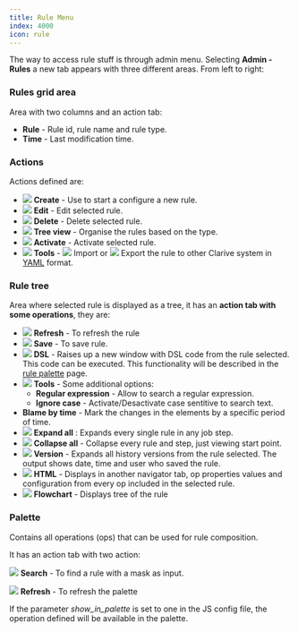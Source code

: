 ```yaml
---
title: Rule Menu
index: 4000
icon: rule
---
```


The way to access rule stuff is through admin menu. Selecting **Admin - Rules** a new tab appears with three different areas. From left to right:

### Rules grid area

Area with two columns and an action tab:

- **Rule** - Rule id, rule name and rule type.
- **Time** - Last modification time.

### Actions

Actions defined are:

- <img src="/static/images/icons/add.svg" /> **Create** - Use to start a configure a new rule.
- <img src="/static/images/icons/edit.svg" /> **Edit** - Edit selected rule.
- <img src="/static/images/icons/delete.svg" /> **Delete** - Delete selected rule.
- <img src="/static/images/icons/catalog-folder.svg" /> **Tree view** - Organise the rules based on the type.
- <img src="/static/images/icons/restart_new.svg" /> **Activate** - Activate selected rule.
- <img src="/static/images/icons/wrench.svg" /> **Tools** - <img src="/static/images/icons/import.svg" /> Import or <img src="/static/images/icons/export.svg" /> Export the rule to other Clarive system in [YAML](concepts/yaml) format.

### Rule tree

Area where selected rule is displayed as a tree, it has an **action tab with some operations**, they are:

- <img src="/static/images/icons/refresh.svg" /> **Refresh** - To refresh the rule
- <img src="/static/images/icons/save.svg" /> **Save** - To save rule.
- <img src="/static/images/icons/edit.svg" /> **DSL** - Raises up a new window with DSL code from the rule selected. This code can be executed. This functionality will be described in the [rule palette](rules/rule-palette) page.
- <img src="/static/images/icons/wrench.svg" /> **Tools** - Some additional options:
   - **Regular expression** - Allow to search a regular expression.
   - **Ignore case** - Activate/Desactivate case sentitive to search text.
- **Blame by time** - Mark the changes in the elements by a specific period of time.
- <img src="/static/images/icons/expandall.svg" /> **Expand all** : Expands every single rule in any job step.
- <img src="/static/images/icons/collapseall.svg" /> **Collapse all** - Collapse every rule and step, just viewing start point.
- <img src="/static/images/icons/slot.svg" /> **Version** - Expands all history versions from the rule selected. The output shows date, time and user who saved the rule.
- <img src="/static/images/icons/html.svg" /> **HTML** - Displays in another navigator tab, op properties values and configuration from every op included in the selected rule.
- <img src="/static/images/icons/workflow.svg" /> **Flowchart** - Displays tree of the rule

### Palette

Contains all operations (ops) that can be used for rule composition.

It has an action tab with two action:

<img src="/static/images/icons/search-small.svg" /> **Search** - To find a rule with a mask as input.

<img src="/static/images/icons/refresh.svg" /> **Refresh** - To refresh the palette

If the parameter *show_in_palette* is set to one in the JS config file, the operation defined will be available in the palette.
